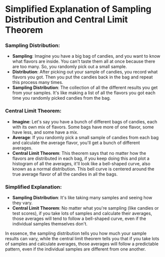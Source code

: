 # Simplified Explanation of Sampling Distribution and Central Limit Theorem

### Sampling Distribution:
- **Sampling**: Imagine you have a big bag of candies, and you want to know what flavors are inside. You can't taste them all at once because there are too many. So, you randomly pick out a small sample.
- **Distribution**: After picking out your sample of candies, you record what flavors you got. Then you put the candies back in the bag and repeat this process many times.
- **Sampling Distribution**: The collection of all the different results you get from your samples. It's like making a list of all the flavors you got each time you randomly picked candies from the bag.

### Central Limit Theorem:
- **Imagine**: Let's say you have a bunch of different bags of candies, each with its own mix of flavors. Some bags have more of one flavor, some have less, and some have a mix.
- **Average**: If you randomly pick a small sample of candies from each bag and calculate the average flavor, you'll get a bunch of different averages.
- **Central Limit Theorem**: This theorem says that no matter how the flavors are distributed in each bag, if you keep doing this and plot a histogram of all the averages, it'll look like a bell-shaped curve, also known as a normal distribution. This bell curve is centered around the true average flavor of all the candies in all the bags.
  
### Simplified Explanation:
- **Sampling Distribution**: It's like taking many samples and seeing how they vary.
- **Central Limit Theorem**: No matter what you're sampling (like candies or test scores), if you take lots of samples and calculate their averages, those averages will tend to follow a bell-shaped curve, even if the individual samples themselves don't.

In essence, the sampling distribution tells you how much your sample results can vary, while the central limit theorem tells you that if you take lots of samples and calculate averages, those averages will follow a predictable pattern, even if the individual samples are different from one another.
